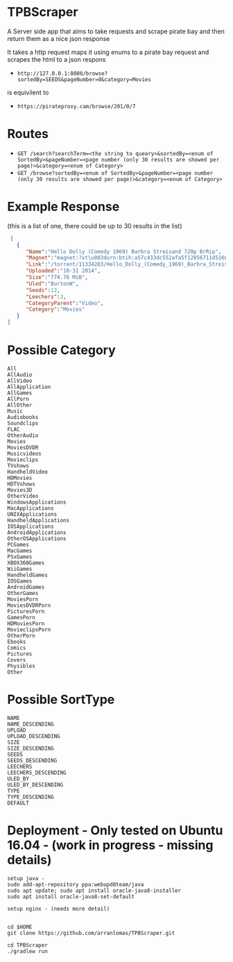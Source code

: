 
TPBScraper
==========

A Server side app that aims to take requests and scrape pirate bay and then return them as a nice json response

It takes a http request maps it using enums to a pirate bay request and scrapes the html to a json respons

-	`http://127.0.0.1:8080/browse?sortedBy=SEEDS&pageNumber=0&category=Movies`

is equivilent to 

-	`https://pirateproxy.cam/browse/201/0/7`

Routes
======

-	`GET /search?searchTerm=<the string to queary>&sortedBy=<enum of SortedBy>&pageNumber=<page number (only 30 results are showed per page)>&category=<enum of Category>`
-	`GET /browse?sortedBy=<enum of SortedBy>&pageNumber=<page number (only 30 results are showed per page)>&category=<enum of Category>`

Example Response
==========
(this is a list of one, there could be up to 30 results in the list)

```json
 [
   {
      "Name":"Hello Dolly (Comedy 1969) Barbra Streisand 720p BrRip",
      "Magnet":"magnet:?xt\u003durn:btih:a57c433dc552afa5f12856711d5168100d2e4470\u0026dn\u003dHello+Dolly+%28Comedy+1969%29+Barbra+Streisand++720p++BrRip\u0026tr\u003dudp%3A%2F%2Ftracker.leechers-paradise.org%3A6969\u0026tr\u003dudp%3A%2F%2Fzer0day.ch%3A1337\u0026tr\u003dudp%3A%2F%2Fopen.demonii.com%3A1337\u0026tr\u003dudp%3A%2F%2Ftracker.coppersurfer.tk%3A6969\u0026tr\u003dudp%3A%2F%2Fexodus.desync.com%3A6969",
      "Link":"/torrent/11334283/Hello_Dolly_(Comedy_1969)_Barbra_Streisand__720p__BrRip",
      "Uploaded":"10-31 2014",
      "Size":"774.76 MiB",
      "Uled":"BurtonW",
      "Seeds":12,
      "Leechers":3,
      "CategoryParent":"Video",
      "Category":"Movies"
   }
]
```

Possible Category
==========
    All
    AllAudio
    AllVideo
    AllApplication
    AllGames
    AllPorn
    AllOther
    Music
    Audiobooks
    Soundclips
    FLAC
    OtherAudio
    Movies
    MoviesDVDR
    Musicvideos
    Movieclips
    TVshows
    HandheldVideo
    HDMovies
    HDTVshows
    Movies3D
    OtherVideo
    WindowsApplications
    MacApplications
    UNIXApplications
    HandheldApplications
    IOSApplications
    AndroidApplications
    OtherOSApplications
    PCGames
    MacGames
    PSxGames
    XBOX360Games
    WiiGames
    HandheldGames
    IOSGames
    AndroidGames
    OtherGames
    MoviesPorn
    MoviesDVDRPorn
    PicturesPorn
    GamesPorn
    HDMoviesPorn
    MovieclipsPorn
    OtherPorn
    Ebooks
    Comics
    Pictures
    Covers
    Physibles
    Other
    
Possible SortType
==========
    NAME
    NAME_DESCENDING
    UPLOAD
    UPLOAD_DESCENDING
    SIZE
    SIZE_DESCENDING
    SEEDS
    SEEDS_DESCENDING
    LEECHERS
    LEECHERS_DESCENDING
    ULED_BY
    ULED_BY_DESCENDING
    TYPE
    TYPE_DESCENDING
    DEFAULT

Deployment - Only tested on Ubuntu 16.04 - (work in progress - missing details)
==========

```
setup java -
sudo add-apt-repository ppa:webupd8team/java
sudo apt update; sudo apt install oracle-java8-installer
sudo apt install oracle-java8-set-default

setup nginx - (needs more detail)


cd $HOME
git clone https://github.com/arranlomas/TPBScraper.git

cd TPBScraper
./gradlew run
```
